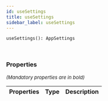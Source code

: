 ```yaml
---
id: useSettings
title: useSettings
sidebar_label: useSettings
---
```


```tsx
useSettings(): AppSettings
```
<br/>



### Properties

<font size="2"><i>(Mandatory properties are in bold)</i></font>

| Properties | Type | Description |
| --------- | ---- | ----------- |

